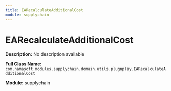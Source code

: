 ```yaml
---
title: EARecalculateAdditionalCost
module: supplychain
---
```


# EARecalculateAdditionalCost

**Description:** No description available

**Full Class Name:** `com.namasoft.modules.supplychain.domain.utils.plugnplay.EARecalculateAdditionalCost`

**Module:** supplychain

